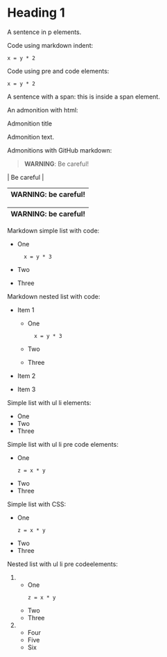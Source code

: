 <h1>Heading 1</h1>

<p>A sentence in p elements.</p>

Code using markdown indent:

    x = y * 2

Code using pre and code elements:

<pre><code>x = y * 2</code></pre>

A sentence with a span: <span class="unknown_class">this is inside a span element</span>.

An admonition with html:

<div class="unknown_class'>>
  <p class="unknown_class'>Admonition title
  </p>
  <p>Admonition text.
  </p>
</div>
                          
Admonitions with GitHub markdown:                          
                          
> **WARNING**: Be careful!

| Be careful |

| WARNING: be careful! |
| --- |

| **WARNING**: be careful! |
| --- |

Markdown simple list with code:

* One

        x = y * 3
    
* Two
* Three

Markdown nested list with code:

* Item 1

    * One

            x = y * 3

    * Two
    * Three

* Item 2
* Item 3

Simple list with ul li elements:

<ul>
  <li>One
  </li>
  <li>Two
  </li>
  <li>Three
  </li>
</ul>

Simple list with  ul li pre code elements:

<ul>
  <li>One
  <pre><code>z = x * y</code></pre>
  </li>
  <li>Two
  </li>
  <li>Three
  </li>
</ul>

Simple list with CSS:

<ul>
  <li>One
  <pre><code class="unknown_style">z = x * y</code></pre>
  </li>
  <li>Two
  </li>
  <li>Three
  </li>
</ul>


Nested list with ul li pre codeelements:

<ol>
  <li>
    <ul>
      <li>One
        <pre><code>z = x * y</code></pre>
      </li>
      <li>Two
      </li>
      <li>Three
      </li>
    </ul>
  </li>
  <li>
    <ul>
      <li>Four
      </li>
      <li>Five
      </li>
      <li>Six
      </li>
    </ul>
  </li>
</ol>
